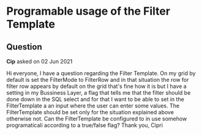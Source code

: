 # Programable usage of the Filter Template

## Question

**Cip** asked on 02 Jun 2021

Hi everyone, I have a question regarding the Filter Template. On my grid by default is set the FilterMode to FilterRow and in that situation the row for filter row appears by default on the grid that's fine how it is but I have a setting in my Bussiness Layer, a flag that tells me that the filter should be done down in the SQL select and for that I want to be able to set in the FilterTemplate a an input where the user can enter some values. The FilterTemplate should be set only for the situation explained above otherwise not. Can the FilterTemplate be configured to in use somehow programaticali according to a true/false flag? Thank you, Cipri
